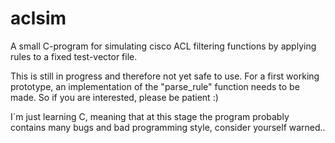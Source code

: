 # aclsim
A small C-program for simulating cisco ACL filtering functions by applying rules to a fixed test-vector file.

This is still in progress and therefore not yet safe to use. For a first working prototype, an implementation of 
the "parse_rule" function needs to be made. So if you are interested, please be patient :)

I´m just learning C, meaning that at this stage the program probably contains many bugs and bad programming style, 
consider yourself warned..

